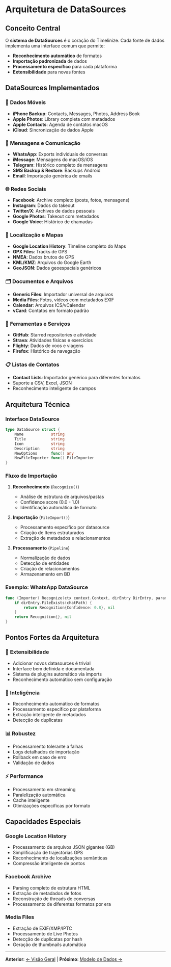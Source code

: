 # Arquitetura de DataSources

## Conceito Central

O **sistema de DataSources** é o coração do Timelinize. Cada fonte de dados implementa uma interface comum que permite:
- **Reconhecimento automático** de formatos
- **Importação padronizada** de dados
- **Processamento específico** para cada plataforma
- **Extensibilidade** para novas fontes

## DataSources Implementados

### 📱 **Dados Móveis**
- **iPhone Backup**: Contacts, Messages, Photos, Address Book
- **Apple Photos**: Library completa com metadados
- **Apple Contacts**: Agenda de contatos macOS
- **iCloud**: Sincronização de dados Apple

### 💬 **Mensagens e Comunicação**
- **WhatsApp**: Exports individuais de conversas
- **iMessage**: Mensagens do macOS/iOS
- **Telegram**: Histórico completo de mensagens
- **SMS Backup & Restore**: Backups Android
- **Email**: Importação genérica de emails

### 🌐 **Redes Sociais**
- **Facebook**: Archive completo (posts, fotos, mensagens)
- **Instagram**: Dados do takeout
- **Twitter/X**: Archives de dados pessoais
- **Google Photos**: Takeout com metadados
- **Google Voice**: Histórico de chamadas

### 📍 **Localização e Mapas**
- **Google Location History**: Timeline completo do Maps
- **GPX Files**: Tracks de GPS
- **NMEA**: Dados brutos de GPS
- **KML/KMZ**: Arquivos do Google Earth
- **GeoJSON**: Dados geoespaciais genéricos

### 🗂️ **Documentos e Arquivos**
- **Generic Files**: Importador universal de arquivos
- **Media Files**: Fotos, vídeos com metadados EXIF
- **Calendar**: Arquivos ICS/vCalendar
- **vCard**: Contatos em formato padrão

### 🔧 **Ferramentas e Serviços**
- **GitHub**: Starred repositories e atividade
- **Strava**: Atividades físicas e exercícios
- **Flighty**: Dados de voos e viagens
- **Firefox**: Histórico de navegação

### 📋 **Listas de Contatos**
- **Contact Lists**: Importador genérico para diferentes formatos
- Suporte a CSV, Excel, JSON
- Reconhecimento inteligente de campos

## Arquitetura Técnica

### Interface DataSource

```go
type DataSource struct {
    Name            string
    Title           string  
    Icon            string
    Description     string
    NewOptions      func() any
    NewFileImporter func() FileImporter
}
```

### Fluxo de Importação

1. **Reconhecimento** (`Recognize()`)
   - Análise de estrutura de arquivos/pastas
   - Confidence score (0.0 - 1.0)
   - Identificação automática de formato

2. **Importação** (`FileImport()`)
   - Processamento específico por datasource
   - Criação de Items estruturados
   - Extração de metadados e relacionamentos

3. **Processamento** (`Pipeline`)
   - Normalização de dados
   - Detecção de entidades
   - Criação de relacionamentos
   - Armazenamento em BD

### Exemplo: WhatsApp DataSource

```go
func (Importer) Recognize(ctx context.Context, dirEntry DirEntry, params RecognizeParams) (Recognition, error) {
    if dirEntry.FileExists(chatPath) {
        return Recognition{Confidence: 0.8}, nil
    }
    return Recognition{}, nil
}
```

## Pontos Fortes da Arquitetura

### 🔌 **Extensibilidade**
- Adicionar novos datasources é trivial
- Interface bem definida e documentada
- Sistema de plugins automático via imports
- Reconhecimento automático sem configuração

### 🧠 **Inteligência**
- Reconhecimento automático de formatos
- Processamento específico por plataforma
- Extração inteligente de metadados
- Detecção de duplicatas

### 📊 **Robustez**
- Processamento tolerante a falhas
- Logs detalhados de importação
- Rollback em caso de erro
- Validação de dados

### ⚡ **Performance**
- Processamento em streaming
- Paralelização automática
- Cache inteligente
- Otimizações específicas por formato

## Capacidades Especiais

### **Google Location History**
- Processamento de arquivos JSON gigantes (GB)
- Simplificação de trajectórias GPS
- Reconhecimento de localizações semânticas
- Compressão inteligente de pontos

### **Facebook Archive**
- Parsing completo de estrutura HTML
- Extração de metadados de fotos
- Reconstrução de threads de conversas
- Processamento de diferentes formatos por era

### **Media Files**
- Extração de EXIF/XMP/IPTC
- Processamento de Live Photos
- Detecção de duplicatas por hash
- Geração de thumbnails automática

---

**Anterior**: [← Visão Geral](01-visao-geral.md) | **Próximo**: [Modelo de Dados →](03-modelo-dados.md)
